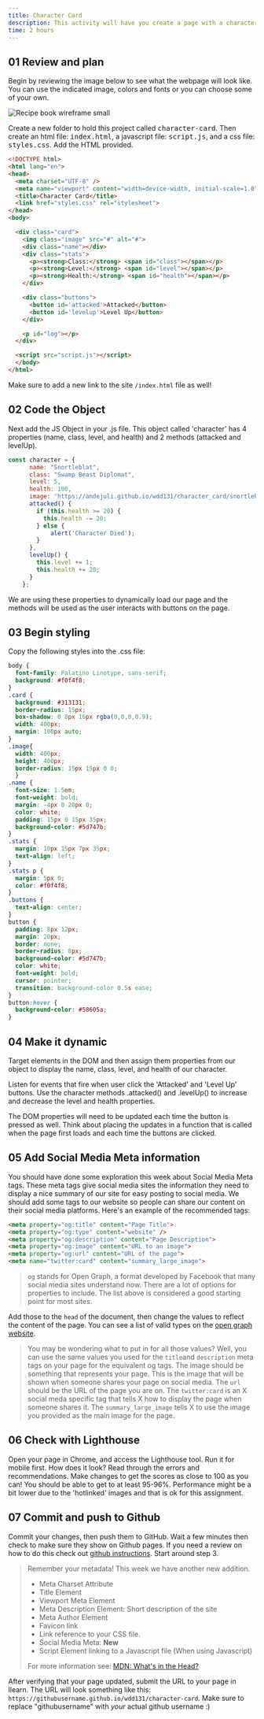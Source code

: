 ```yaml
---
title: Character Card
description: This activity will have you create a page with a character card. It should bring in the character image, name, class, level, and health dynamically from an object in JS. The object will also have 2 methods that we will call in code as the user clicks buttons.
time: 2 hours
---
```


## **01** Review and plan

Begin by reviewing the image below to see what the webpage will look like. You can use the indicated image, colors and fonts or you can choose some of your own.

![Recipe book wireframe small](/assets/images/character-card.png)

Create a new folder to hold this project called <kbd>character-card</kbd>. Then create an html file: <kbd>index.html</kbd>, a javascript file: <kbd>script.js</kbd>, and a css file: <kbd>styles.css</kbd>. Add the HTML provided.

```html
<!DOCTYPE html>
<html lang="en">
<head>
  <meta charset="UTF-8" />
  <meta name="viewport" content="width=device-width, initial-scale=1.0"/>
  <title>Character Card</title>
  <link href="styles.css" rel="stylesheet">
</head>
<body>

  <div class="card">
    <img class="image" src="#" alt="#">
    <div class="name"></div>
    <div class="stats">
      <p><strong>Class:</strong> <span id="class"></span></p>
      <p><strong>Level:</strong> <span id="level"></span></p>
      <p><strong>Health:</strong> <span id="health"></span></p>
    </div>

    <div class="buttons">
      <button id='attacked'>Attacked</button>
      <button id='levelup'>Level Up</button>
    </div>

    <p id="log"></p>
  </div>

  <script src="script.js"></script>
  </body>
</html>
```

Make sure to add a new link to the site `/index.html` file as well!

## **02** Code the Object

Next add the JS Object in your .js file. This object called 'character' has 4 properties (name, class, level, and health) and 2 methods (attacked and levelUp).

```javascript
const character = {
      name: "Snortleblat",
      class: "Swamp Beast Diplomat",
      level: 5,
      health: 100,
      image: 'https://andejuli.github.io/wdd131/character_card/snortleblat.webp',
      attacked() {
        if (this.health >= 20) {
          this.health -= 20;
        } else {
            alert('Character Died');
        }
      },
      levelUp() {
        this.level += 1;
        this.health += 20;
      }
    };
```

We are using these properties to dynamically load our page and the methods will be used as the user interacts with buttons on the page.


## **03** Begin styling

Copy the following styles into the .css file:

  ```css
  body {
    font-family: Palatino Linotype, sans-serif;
    background: #f0f4f8;
  }
  .card {
    background: #313131;
    border-radius: 15px;
    box-shadow: 0 8px 16px rgba(0,0,0,0.9);
    width: 400px; 
    margin: 100px auto;
  }
  .image{
    width: 400px;
    height: 400px;
    border-radius: 15px 15px 0 0;
    }
  .name {
    font-size: 1.5em;
    font-weight: bold;
    margin: -4px 0 20px 0;
    color: white;
    padding: 15px 0 15px 35px;
    background-color: #5d747b;
  }
  .stats {
    margin: 10px 15px 7px 35px;
    text-align: left;
  }
  .stats p {
    margin: 5px 0;
    color: #f0f4f8;
  }
  .buttons {
    text-align: center;
  }
  button {
    padding: 8px 12px;
    margin: 20px;
    border: none;
    border-radius: 8px;
    background-color: #5d747b;
    color: white;
    font-weight: bold;
    cursor: pointer;
    transition: background-color 0.5s ease;
  }
  button:hover {
    background-color: #58605a;
  }
  ```


## **04** Make it dynamic

Target elements in the DOM and then assign them properties from our object to display the name, class, level, and health of our character.

Listen for events that fire when user click the 'Attacked' and 'Level Up' buttons. Use the character methods .attacked() and .levelUp() to increase and decrease the level and health properties.

The DOM properties will need to be updated each time the button is pressed as well. Think about placing the updates in a function that is called when the page first loads and each time the buttons are clicked.

## **05** Add Social Media Meta information

You should have done some exploration this week about Social Media Meta tags. These meta tags give social media sites the information they need to display a nice summary of our site for easy posting to social media.  We should add some tags to our website so people can share our content on their social media platforms. Here's an example of the recommended tags:

```html
<meta property="og:title" content="Page Title">
<meta property="og:type" content="website" />
<meta property="og:description" content="Page Description">
<meta property="og:image" content="URL to an image">
<meta property="og:url" content="URL of the page">
<meta name="twitter:card" content="summary_large_image">
```

>`og` stands for Open Graph, a format developed by Facebook that many social media sites understand now. There are a lot of options for properties to include. The list above is considered a good starting point for most sites.

Add those to the `head` of the document, then change the values to reflect the content of the page. You can see a list of valid types on the [open graph website](https://ogp.me/#types).

> You may be wondering what to put in for all those values? Well, you can use the same values you used for the `title`and `description` meta tags on your page for the equivalent og tags. The image should be something that represents your page. This is the image  that will be shown when someone shares your page on social media. The `url`  should be the URL of the page you are on. The `twitter:card` is an X social meda specific tag that tells X how to display the page when someone shares it. The `summary_large_image` tells X to use the image you provided as the main image for the page.

## **06** Check with Lighthouse

Open your page in Chrome, and access the Lighthouse tool. Run it for mobile first. How does it look? Read through the errors and recommendations. Make changes to get the scores as close to 100 as you can! You should be able to get to at least 95-96%. Performance might be a bit lower due to the 'hotlinked' images and that is ok for this assignment.

## **07** Commit and push to Github

Commit your changes, then push them to GitHub. Wait a few minutes then check to make sure they show on Github pages. If you need a review on how to do this check out [github instructions](https://byui-cit.github.io/learning-modules/modules/general/hosting-git-gihub/ponder2/). Start around step 3.

> Remember your metadata! This week we have another new addition.
>
> - Meta Charset Attribute
> - Title Element
> - Viewport Meta Element
> - Meta Description Element: Short description of the site
> - Meta Author Element
> - Favicon link
> - Link reference to your CSS file.
> - Social Media Meta: **New**
> - Script Element linking to a Javascript file (When using Javascript)
>
> For more information see: [MDN: What's in the Head?](https://developer.mozilla.org/en-US/docs/Learn/HTML/Introduction_to_HTML/The_head_metadata_in_HTML)

After verifying that your page updated, submit the URL to your page in Ilearn. The URL will look something like this: `https://githubusername.github.io/wdd131/character-card`. Make sure to replace "githubusername" with *your* actual github username :)
